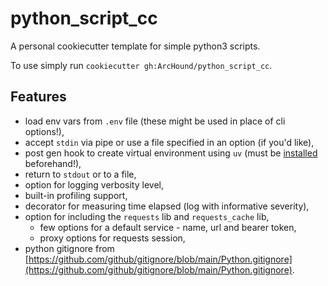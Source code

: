 # python_script_cc

A personal cookiecutter template for simple python3 scripts.

To use simply run `cookiecutter gh:ArcHound/python_script_cc`. 

## Features

 - load env vars from `.env` file (these might be used in place of cli options!),
 - accept `stdin` via pipe or use a file specified in an option (if you'd like),
 - post gen hook to create virtual environment using `uv` (must be [installed](https://docs.astral.sh/uv/getting-started/installation/) beforehand!),
 - return to `stdout` or to a file,
 - option for logging verbosity level,
 - built-in profiling support,
 - decorator for measuring time elapsed (log with informative severity),
 - option for including the `requests` lib and `requests_cache` lib,
    - few options for a default service - name, url and bearer token,
    - proxy options for requests session,
 - python gitignore from [https://github.com/github/gitignore/blob/main/Python.gitignore](https://github.com/github/gitignore/blob/main/Python.gitignore).
